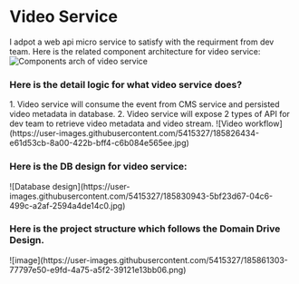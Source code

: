 # Video Service
I adpot a web api micro service to satisfy with the requirment from dev team.
Here is the related component architecture for video service:
![Components arch of video service](https://user-images.githubusercontent.com/5415327/185826347-d512b6ca-ec43-44bf-a31f-79480da9983e.jpg)

<h3>Here is the detail logic for what video service does?</h3>
1. Video service will consume the event from CMS service and persisted video metadata in database.
2. Video service will expose 2 types of API for dev team to retrieve video metadata and video stream.
![Video workflow](https://user-images.githubusercontent.com/5415327/185826434-e61d53cb-8a00-422b-bff4-c6b084e565ee.jpg)

<h3>Here is the DB design for video service:</h3>
![Database design](https://user-images.githubusercontent.com/5415327/185830943-5bf23d67-04c6-499c-a2af-2594a4de14c0.jpg)

<h3>Here is the project structure which follows the Domain Drive Design.</h3>
![image](https://user-images.githubusercontent.com/5415327/185861303-77797e50-e9fd-4a75-a5f2-39121e13bb06.png)
